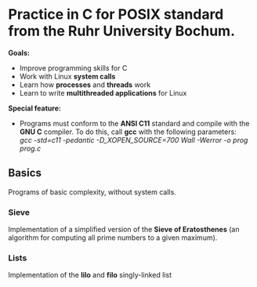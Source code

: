 # Practice in C for POSIX standard from the Ruhr University Bochum. 
**Goals:**
- Improve programming skills for C
- Work with Linux **system calls**
- Learn how **processes** and **threads** work
- Learn to write **multithreaded applications** for Linux

**Special feature:** 
- Programs must conform to the **ANSI C11** standard and compile with the **GNU C** compiler. To do this, call **gcc** with the following parameters: <br>
*gcc -std=c11 -pedantic -D_XOPEN_SOURCE=700 Wall -Werror -o prog prog.c*


## Basics
Programs of basic complexity, without system calls.

### Sieve
Implementation of a simplified version of the <strong>Sieve of Eratosthenes</strong> (an algorithm for computing all prime numbers to a given maximum).

### Lists
Implementation of the **lilo** and **filo** singly-linked list
